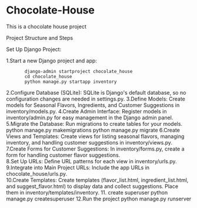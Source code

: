 # Chocolate-House
This is a chocolate house project

Project Structure and Steps

Set Up Django Project:

1.Start a new Django project and app:

           django-admin startproject chocolate_house
           cd chocolate_house
           python manage.py startapp inventory
           
2.Configure Database (SQLite):
    SQLite is Django's default database, so no configuration changes are needed in settings.py.
3.Define Models:
    Create models for Seasonal Flavors, Ingredients, and Customer Suggestions in inventory/models.py.
4.Create Admin Interface:
    Register models in inventory/admin.py for easy management in the Django admin panel.
5.Migrate the Database:
    Run migrations to create tables for your models.
          python manage.py makemigrations
          python manage.py migrate
6.Create Views and Templates:
    Create views for listing seasonal flavors, managing inventory, and handling customer suggestions in inventory/views.py.  
7.Create Forms for Customer Suggestions:
    In inventory/forms.py, create a form for handling customer flavor suggestions.    
8.Set Up URLs:
    Define URL patterns for each view in inventory/urls.py.
9.Integrate into Main Project URLs:
    Include the app URLs in chocolate_house/urls.py.   
10.Create Templates:
     Create templates (flavor_list.html, ingredient_list.html, and suggest_flavor.html) to display data and collect 
     suggestions. Place them in inventory/templates/inventory.
11. create superuser
     python manage.py createsuperuser
12.Run the project
     python manage.py runserver
